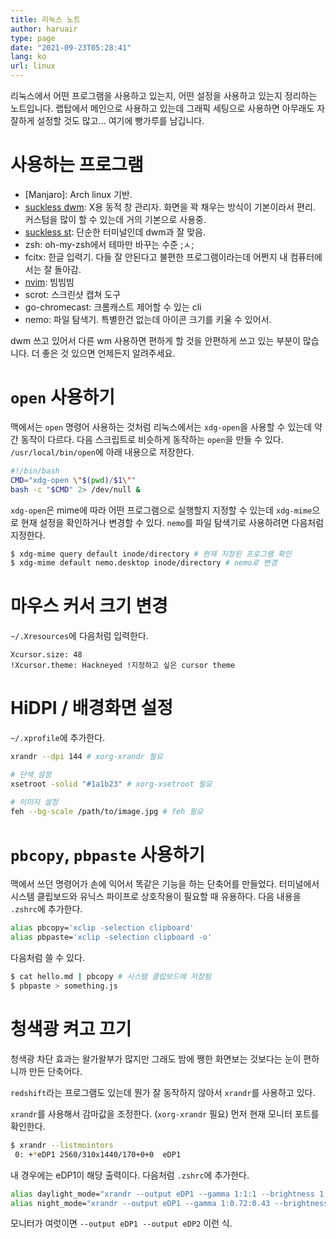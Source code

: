 ```yaml
---
title: 리눅스 노트
author: haruair
type: page
date: "2021-09-23T05:28:41"
lang: ko
url: linux
---
```


리눅스에서 어떤 프로그램을 사용하고 있는지, 어떤 설정을 사용하고 있는지 정리하는 노트입니다. 랩탑에서 메인으로 사용하고 있는데 그래픽 세팅으로 사용하면 아무래도 자잘하게 설정할 것도 많고... 여기에 빵가루를 남깁니다.

# 사용하는 프로그램

- [Manjaro]: Arch linux 기반.
- [suckless dwm](https://dwm.suckless.org/): X용 동적 창 관리자. 화면을 꽉 채우는 방식이 기본이라서 편리. 커스텀을 많이 할 수 있는데 거의 기본으로 사용중.
- [suckless st](https://st.suckless.org/): 단순한 터미널인데 dwm과 잘 맞음.
- zsh: oh-my-zsh에서 테마만 바꾸는 수준 ;ㅅ;
- fcitx: 한글 입력기. 다들 잘 안된다고 불편한 프로그램이라는데 어쩐지 내 컴퓨터에서는 잘 돌아감.
- [nvim](https://neovim.io/): 빔빔빔
- scrot: 스크린샷 캡쳐 도구
- go-chromecast: 크롬캐스트 제어할 수 있는 cli
- nemo: 파일 탐색기. 특별한건 없는데 아이콘 크기를 키울 수 있어서.

dwm 쓰고 있어서 다른 wm 사용하면 편하게 할 것을 안편하게 쓰고 있는 부분이 많습니다. 더 좋은 것 있으면 언제든지 알려주세요.

# `open` 사용하기

맥에서는 `open` 명령어 사용하는 것처럼 리눅스에서는 `xdg-open`을 사용할 수 있는데 약간 동작이 다르다. 다음 스크립트로 비슷하게 동작하는 `open`을 만들 수 있다. `/usr/local/bin/open`에 아래 내용으로 저장한다.

```sh
#!/bin/bash
CMD="xdg-open \"$(pwd)/$1\""
bash -c "$CMD" 2> /dev/null &
```

`xdg-open`은 mime에 따라 어떤 프로그램으로 실행할지 지정할 수 있는데 `xdg-mime`으로 현재 설정을 확인하거나 변경할 수 있다. `nemo`를 파일 탐색기로 사용하려면 다음처럼 지정한다.

```bash
$ xdg-mime query default inode/directory # 현재 지정된 프로그램 확인
$ xdg-mime default nemo.desktop inode/directory # nemo로 변경
```

# 마우스 커서 크기 변경

`~/.Xresources`에 다음처럼 입력한다.

```
Xcursor.size: 48
!Xcursor.theme: Hackneyed !지정하고 싶은 cursor theme
```

# HiDPI / 배경화면 설정

`~/.xprofile`에 추가한다.

```bash
xrandr --dpi 144 # xorg-xrandr 필요

# 단색 설정
xsetroot -solid "#1a1b23" # xorg-xsetroot 필요

# 이미지 설정
feh --bg-scale /path/to/image.jpg # feh 필요
```

# `pbcopy`, `pbpaste` 사용하기

맥에서 쓰던 명령어가 손에 익어서 똑같은 기능을 하는 단축어를 만들었다. 터미널에서 시스템 클립보드와 유닉스 파이프로 상호작용이 필요할 때 유용하다. 다음 내용을 `.zshrc`에 추가한다.

```bash
alias pbcopy='xclip -selection clipboard'
alias pbpaste='xclip -selection clipboard -o'
```

다음처럼 쓸 수 있다.

```bash
$ cat hello.md | pbcopy # 시스템 클립보드에 저장됨
$ pbpaste > something.js
```

# 청색광 켜고 끄기

청색광 차단 효과는 왈가왈부가 많지만 그래도 밤에 쨍한 화면보는 것보다는 눈이 편하니까 만든 단축어다.

`redshift`라는 프로그램도 있는데 뭔가 잘 동작하지 않아서 `xrandr`를 사용하고 있다.

`xrandr`를 사용해서 감마값을 조정한다. (`xorg-xrandr` 필요) 먼저 현재 모니터 포트를 확인한다.

```bash
$ xrandr --listmointors
 0: +*eDP1 2560/310x1440/170+0+0  eDP1
```

내 경우에는 eDP1이 해당 출력이다. 다음처럼 `.zshrc`에 추가한다.

```bash
alias daylight_mode="xrandr --output eDP1 --gamma 1:1:1 --brightness 1.0"
alias night_mode="xrandr --output eDP1 --gamma 1:0.72:0.43 --brightness 0.55"
```

모니터가 여럿이면 `--output eDP1 --output eDP2` 이런 식.

